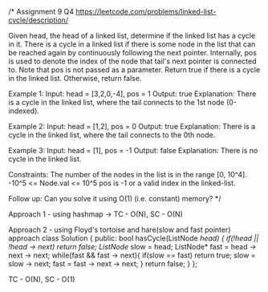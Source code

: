 /*
Assignment 9 Q4
https://leetcode.com/problems/linked-list-cycle/description/

Given head, the head of a linked list, determine if the linked list has a cycle in it.
There is a cycle in a linked list if there is some node in the list that can be reached again by continuously following the next pointer. Internally, pos is used to denote the index of the node that tail's next pointer is connected to. Note that pos is not passed as a parameter.
Return true if there is a cycle in the linked list. Otherwise, return false.

Example 1:
Input: head = [3,2,0,-4], pos = 1
Output: true
Explanation: There is a cycle in the linked list, where the tail connects to the 1st node (0-indexed).

Example 2:
Input: head = [1,2], pos = 0
Output: true
Explanation: There is a cycle in the linked list, where the tail connects to the 0th node.

Example 3:
Input: head = [1], pos = -1
Output: false
Explanation: There is no cycle in the linked list.
 
Constraints:
The number of the nodes in the list is in the range [0, 10^4].
-10^5 <= Node.val <= 10^5
pos is -1 or a valid index in the linked-list.

Follow up: Can you solve it using O(1) (i.e. constant) memory?
*/

Approach 1 - using hashmap -> TC - O(N), SC - O(N)

Approach 2 - using Floyd's tortoise and hare(slow and fast pointer) approach
class Solution {
public:
    bool hasCycle(ListNode *head) {
        if(!head || !head -> next) return false;
        ListNode* slow = head;
        ListNode* fast = head -> next -> next;
        while(fast && fast -> next){
            if(slow == fast) return true;
            slow = slow -> next;
            fast = fast -> next -> next;
        }
        return false;
    }
};

TC - O(N), SC - O(1)